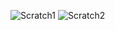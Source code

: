 ![Scratch1](https://user-images.githubusercontent.com/49592196/155895322-2485cda2-6647-44e8-a74a-dc643dd66465.jpg)
![Scratch2](https://user-images.githubusercontent.com/49592196/155895339-5d1425ae-dd28-4ac4-a9b0-953effd77823.jpg)

